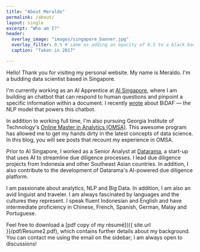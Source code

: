 ```yaml
---
title: "About Meraldo"
permalink: /about/
layout: single
excerpt: "Who am I?"
header:
  overlay_image: "images/singapore_banner.jpg"
  overlay_filter: 0.5 # same as adding an opacity of 0.5 to a black background
  caption: "Taken in 2017"

---
```


Hello! Thank you for visiting my personal website. My name is Meraldo. I'm a budding data scientist based in Singapore.

I'm currently working as an AI Apprentice at [AI Singapore](https://www.aisingapore.org/), where I am building an chatbot that can respond to human questions and pinpoint a specific information within a document. I recently [wrote](https://towardsdatascience.com/modeling-and-output-layers-in-bidaf-an-illustrated-guide-with-minions-f2e101a10d83) about BiDAF — the NLP model that powers this chatbot.

In addition to working full time, I'm also pursuing Georgia Institute of Technology's [Online Master in Analytics (OMSA)](http://www.analytics.gatech.edu/). This awesome program has allowed me to get my hands dirty in the latest concepts of data science. In this blog, you will see posts that recount my experience in OMSA.

Prior to AI Singapore, I worked as a Senior Analyst at [Datarama](https://datarama.com), a start-up that uses AI to streamline due diligence processes. I lead due diligence projects from Indonesia and other Southeast Asian countries. In addition, I also contribute to the development of Datarama's AI-powered due diligence platform.

I am passionate about analytics, NLP and Big Data. In addition, I am also an avid linguist and traveler. I am always fascinated by languages and the cultures they represent. I speak fluent Indonesian and English and have intermediate proficiency in Chinese, French, Spanish, German, Malay and Portuguese. 

Feel free to download a [pdf copy of my résumé]({{ site.url }}/pdf/Resume2.pdf), which contains further details about my background. You can contact me using the email on the sidebar; I am always open to discussions!

